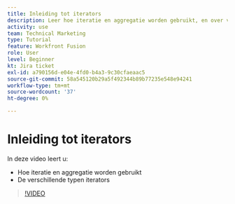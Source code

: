 ```yaml
---
title: Inleiding tot iterators
description: Leer hoe iteratie en aggregatie worden gebruikt, en over verschillende soorten iterators in [!DNL Adobe Workfront Fusion].
activity: use
team: Technical Marketing
type: Tutorial
feature: Workfront Fusion
role: User
level: Beginner
kt: Jira ticket
exl-id: a790156d-e04e-4fd0-b4a3-9c30cfaeaac5
source-git-commit: 58a545120b29a5f492344b89b77235e548e94241
workflow-type: tm+mt
source-wordcount: '37'
ht-degree: 0%

---
```


# Inleiding tot iterators

In deze video leert u:

* Hoe iteratie en aggregatie worden gebruikt
* De verschillende typen iterators

>[!VIDEO](https://video.tv.adobe.com/v/335277/?quality=12)
